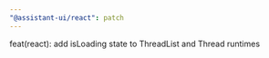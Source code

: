 ```yaml
---
"@assistant-ui/react": patch
---
```


feat(react): add isLoading state to ThreadList and Thread runtimes
